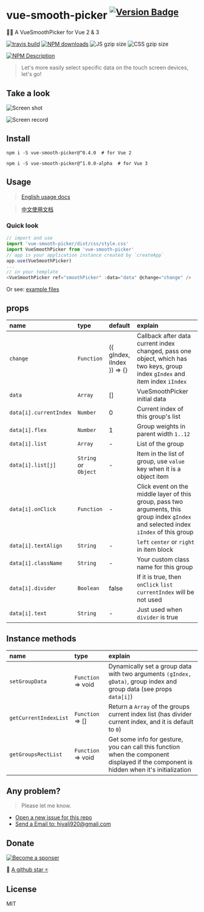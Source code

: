 # vue-smooth-picker  <sup>[![Version Badge](http://versionbadg.es/hiyali/vue-smooth-picker.svg)](https://npmjs.com/package/vue-smooth-picker)</sup>
🏄🏼 A VueSmoothPicker for Vue 2 & 3

[![travis build](https://img.shields.io/travis/hiyali/vue-smooth-picker/master.svg)](https://travis-ci.org/hiyali/vue-smooth-picker)
[![NPM downloads](http://img.shields.io/npm/dt/vue-smooth-picker.svg)](https://npmjs.org/package/vue-smooth-picker)
![JS gzip size](http://img.badgesize.io/hiyali/vue-smooth-picker/gh-pages/dist/smooth-picker.js.svg?compression=gzip&label=gzip:%20JS)
![CSS gzip size](http://img.badgesize.io/hiyali/vue-smooth-picker/gh-pages/dist/css/style.css.svg?compression=gzip&label=gzip:%20CSS)

[![NPM Description](https://nodei.co/npm/vue-smooth-picker.png?downloads=true&stars=true)](https://npmjs.org/package/vue-smooth-picker)

> Let's more easily select specific data on the touch screen devices, let's go!

## Take a look

![Screen shot](https://raw.githubusercontent.com/hiyali/vue-smooth-picker/gh-pages/assets/smooth-picker-screenshot.png "screenshot")

![Screen record](https://raw.githubusercontent.com/hiyali/vue-smooth-picker/gh-pages/assets/smooth-picker-screen-record.gif "screen record")

## Install

```shell
npm i -S vue-smooth-picker@^0.4.0  # for Vue 2

npm i -S vue-smooth-picker@^1.0.0-alpha  # for Vue 3
```

## Usage

> [English usage docs](https://github.com/hiyali/vue-smooth-picker/wiki/Usage_3)

> [中文使用文档](https://github.com/hiyali/vue-smooth-picker/wiki/Usage_zh_3)

### Quick look

```javascript
// import and use
import 'vue-smooth-picker/dist/css/style.css'
import VueSmoothPicker from 'vue-smooth-picker'
// app is your application instance created by `createApp`
app.use(VueSmoothPicker)
...
// in your template
<VueSmoothPicker ref="smoothPicker" :data="data" @change="change" />
```
Or see: [example files](https://github.com/hiyali/vue-smooth-picker/blob/gh-pages/example/gender/)

## props

| name                       | type       |  default      | explain                          |
| :------------------------- | :--------- | :------------ | :------------------------------- |
| `change`                   | `Function` | ({ gIndex, iIndex }) => {} | Callback after data current index changed, pass one object, which has two keys, group index `gIndex` and item index `iIndex` |
| `data`                     | `Array`    | []            | VueSmoothPicker initial data        |
| `data[i].currentIndex`     | `Number`   | 0             | Current index of this group's list |
| `data[i].flex`             | `Number`   | 1             | Group weights in parent width `1..12` |
| `data[i].list`             | `Array`    | -             | List of the group                |
| `data[i].list[j]`          | `String` or `Object` | -   | Item in the list of group, use `value` key when it is a object item |
| `data[i].onClick`          | `Function` | -             | Click event on the middle layer of this group, pass two arguments, this group index `gIndex` and selected index `iIndex` of this group |
| `data[i].textAlign`        | `String`   | -             | `left` `center` or `right` in item block |
| `data[i].className`        | `String`   | -             | Your custom class name for this group |
| `data[i].divider`          | `Boolean`  | false         | If it is true, then `onClick` `list` `currentIndex` will be not used |
| `data[i].text`             | `String`   | -             | Just used when `divider` is true |

## Instance methods

| name                       | type               | explain                          |
| :------------------------- | :----------------- | :------------------------------- |
| `setGroupData`             | `Function` => void | Dynamically set a group data with two arguments `(gIndex, gData)`, group index and group data (see props `data[i]`) |
| `getCurrentIndexList`      | `Function` => []   | Return a `Array` of the groups current index list (has divider current index, and it is default to `0`) |
| `getGroupsRectList`        | `Function` => void | Get some info for gesture, you can call this function when the component displayed if the component is hidden when it's initialization |

## Any problem?

> Please let me know.
* [Open a new issue for this repo](https://github.com/hiyali/vue-smooth-picker/issues)
* [Send a Email to: hiyali920@gmail.com](mailto:hiyali920@gmail.com)

## Donate

[![Become a sponser](https://opencollective.com/vue-smooth-picker/individuals.svg?width=890)](https://opencollective.com/vue-smooth-picker#support)

🌚 [A github star ⍟](https://github.com/hiyali/vue-smooth-picker)

## License

MIT

